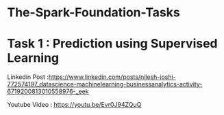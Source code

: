 # The-Spark-Foundation-Tasks

# Task 1 : Prediction using Supervised Learning

Linkedin Post :https://www.linkedin.com/posts/nilesh-joshi-772574197_datascience-machinelearning-businessanalytics-activity-6719200813010558976-_eek 

Youtube Video : https://youtu.be/Evr0J94ZQuQ
